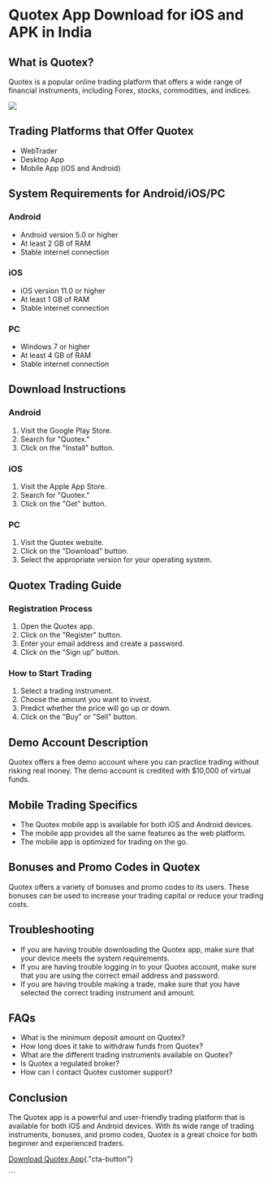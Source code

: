 # Quotex App Download for iOS and APK in India

## What is Quotex?

Quotex is a popular online trading platform that offers a wide range of
financial instruments, including Forex, stocks, commodities, and
indices.

[![](https://static.quotex.io/files/1_en/300_250.jpg)](https://traff.sbs/brokerqxsignupf)

## Trading Platforms that Offer Quotex

-   WebTrader
-   Desktop App
-   Mobile App (iOS and Android)

## System Requirements for Android/iOS/PC

### Android

-   Android version 5.0 or higher
-   At least 2 GB of RAM
-   Stable internet connection

### iOS

-   iOS version 11.0 or higher
-   At least 1 GB of RAM
-   Stable internet connection

### PC

-   Windows 7 or higher
-   At least 4 GB of RAM
-   Stable internet connection

## Download Instructions

### Android

1.  Visit the Google Play Store.
2.  Search for "Quotex."
3.  Click on the "Install" button.

### iOS

1.  Visit the Apple App Store.
2.  Search for "Quotex."
3.  Click on the "Get" button.

### PC

1.  Visit the Quotex website.
2.  Click on the "Download" button.
3.  Select the appropriate version for your operating system.

## Quotex Trading Guide

### Registration Process

1.  Open the Quotex app.
2.  Click on the "Register" button.
3.  Enter your email address and create a password.
4.  Click on the "Sign up" button.

### How to Start Trading

1.  Select a trading instrument.
2.  Choose the amount you want to invest.
3.  Predict whether the price will go up or down.
4.  Click on the "Buy" or "Sell" button.

## Demo Account Description

Quotex offers a free demo account where you can practice trading without
risking real money. The demo account is credited with \$10,000 of
virtual funds.

## Mobile Trading Specifics

-   The Quotex mobile app is available for both iOS and Android devices.
-   The mobile app provides all the same features as the web platform.
-   The mobile app is optimized for trading on the go.

## Bonuses and Promo Codes in Quotex

Quotex offers a variety of bonuses and promo codes to its users. These
bonuses can be used to increase your trading capital or reduce your
trading costs.

## Troubleshooting

-   If you are having trouble downloading the Quotex app, make sure that
    your device meets the system requirements.
-   If you are having trouble logging in to your Quotex account, make
    sure that you are using the correct email address and password.
-   If you are having trouble making a trade, make sure that you have
    selected the correct trading instrument and amount.

## FAQs

-   What is the minimum deposit amount on Quotex?
-   How long does it take to withdraw funds from Quotex?
-   What are the different trading instruments available on Quotex?
-   Is Quotex a regulated broker?
-   How can I contact Quotex customer support?

## Conclusion

The Quotex app is a powerful and user-friendly trading platform that is
available for both iOS and Android devices. With its wide range of
trading instruments, bonuses, and promo codes, Quotex is a great choice
for both beginner and experienced traders.

[Download Quotex
App](\%22https://traff.sbs/quotexonelink\%22){."cta-button"}

\`\`\`

